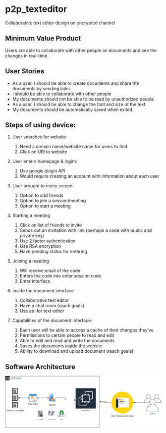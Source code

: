 # p2p_texteditor
Collaborative text editor design on encrypted channel

## Minimum Value Product
Users are able to collaborate with other people on documents and see the changes in real-time.

## User Stories
* As a user, I should be able to create documents and share the documents by sending links.
* I should be able to collaborate with other people 
* My documents should not be able to be read by unauthorized people
* As a user, I should be able to change the font and size of the text.
* My documents should be automatically saved when exited.

## Steps of using device:

1. User searches for website
   1. Need a domain name/website name for users to find
   1. Click on URl to website
1. User enters homepage & logins 
   1. Use google qlogin API
   1. Would require creating an account with information about each user
1. User brought to menu screen 
   1. Option to add friends
   1. Option to join a session/meeting
   1. Option to start a meeting
1. Starting a meeting
   1. Click on list of friends to invite
   1. Sends out an invitation with link (perhaps a code with public and private key)
   1. Use 2 factor authentication
   1. Use RSA encryption
   1. Have pending status for entering
1. Joining a meeting
   1. Will receive email of the code
   1. Enters the code into enter session code
   1. Enter interface
1. Inside the document interface
   1. Collaborative text editor
   1. Have a chat room (reach goals)
   1. Use api for text editor

1. Capabilities of the document interface:
   1. Each user will be able to access a cache of their changes they’ve
   1. Permissions to certain people to read and edit 
   1. Able to edit and read and write the documents
   1. Saves the documents inside the website
   1. Ability to download and upload document (reach goals)
   
 ## Software Architecture
 <img src = "images/Initial P2P System Architecture.png">
